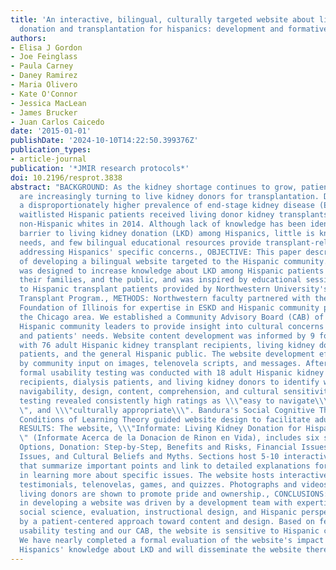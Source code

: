 ```yaml
---
title: 'An interactive, bilingual, culturally targeted website about living kidney
  donation and transplantation for hispanics: development and formative evaluation.'
authors:
- Elisa J Gordon
- Joe Feinglass
- Paula Carney
- Daney Ramirez
- Maria Olivero
- Kate O'Connor
- Jessica MacLean
- James Brucker
- Juan Carlos Caicedo
date: '2015-01-01'
publishDate: '2024-10-10T14:22:50.399376Z'
publication_types:
- article-journal
publication: '*JMIR research protocols*'
doi: 10.2196/resprot.3838
abstract: "BACKGROUND: As the kidney shortage continues to grow, patients on the waitlist
  are increasingly turning to live kidney donors for transplantation. Despite having
  a disproportionately higher prevalence of end-stage kidney disease (ESKD), fewer
  waitlisted Hispanic patients received living donor kidney transplants (LDKTs) than
  non-Hispanic whites in 2014. Although lack of knowledge has been identified as a
  barrier to living kidney donation (LKD) among Hispanics, little is known about information
  needs, and few bilingual educational resources provide transplant-related information
  addressing Hispanics' specific concerns., OBJECTIVE: This paper describes the process
  of developing a bilingual website targeted to the Hispanic community. The website
  was designed to increase knowledge about LKD among Hispanic patients with ESKD,
  their families, and the public, and was inspired by educational sessions targeted
  to Hispanic transplant patients provided by Northwestern University's Hispanic Kidney
  Transplant Program., METHODS: Northwestern faculty partnered with the National Kidney
  Foundation of Illinois for expertise in ESKD and Hispanic community partners across
  the Chicago area. We established a Community Advisory Board (CAB) of 10 Chicago-area
  Hispanic community leaders to provide insight into cultural concerns and community
  and patients' needs. Website content development was informed by 9 focus groups
  with 76 adult Hispanic kidney transplant recipients, living kidney donors, dialysis
  patients, and the general Hispanic public. The website development effort was guided
  by community input on images, telenovela scripts, and messages. After initial development,
  formal usability testing was conducted with 18 adult Hispanic kidney transplant
  recipients, dialysis patients, and living kidney donors to identify ways to improve
  navigability, design, content, comprehension, and cultural sensitivity. Usability
  testing revealed consistently high ratings as \\\"easy to navigate\\\", \\\"informative\\\
  \", and \\\"culturally appropriate\\\". Bandura's Social Cognitive Theory and Gagne's
  Conditions of Learning Theory guided website design to facilitate adult learning.,
  RESULTS: The website, \\\"Informate: Living Kidney Donation for Hispanics/Latinos\\\
  \" (Informate Acerca de la Donacion de Rinon en Vida), includes six sections: Treatment
  Options, Donation: Step-by-Step, Benefits and Risks, Financial Issues, Immigrant
  Issues, and Cultural Beliefs and Myths. Sections host 5-10 interactive messages
  that summarize important points and link to detailed explanations for users interested
  in learning more about specific issues. The website hosts interactive videos, multimedia
  testimonials, telenovelas, games, and quizzes. Photographs and videos of Hispanic
  living donors are shown to promote pride and ownership., CONCLUSIONS: Our success
  in developing a website was driven by a development team with expertise in transplantation,
  social science, evaluation, instructional design, and Hispanic perspectives, and
  by a patient-centered approach toward content and design. Based on feedback from
  usability testing and our CAB, the website is sensitive to Hispanic cultural sensibilities.
  We have nearly completed a formal evaluation of the website's impact on increasing
  Hispanics' knowledge about LKD and will disseminate the website thereafter."
---
```

